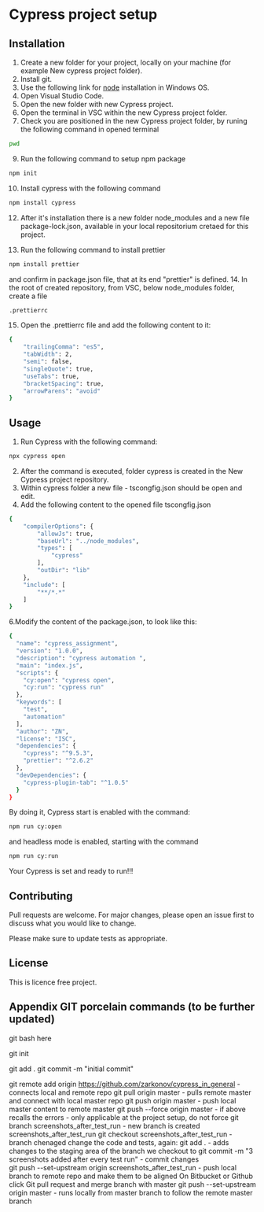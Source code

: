 # Cypress project setup



## Installation
1. Create a new folder for your project, locally on your machine (for example New cypress project folder).
2. Install git.
3. Use the following link for [node](https://nodejs.org/en/download/)  installation in Windows OS.
4. Open Visual Studio Code.
5. Open the new  folder with new Cypress project.
6. Open the terminal in VSC within the new Cypress project folder.
7. Check you are positioned in the new Cypress project folder, by runing the following command in opened terminal
```bash
pwd
```
9. Run the following command  to setup npm package
```bash
npm init
```
10. Install cypress with the following command
```bash
npm install cypress 
```
12. After it's installation there is a new folder node_modules and a new file package-lock.json, available in your local repositorium cretaed for this project. 

13. Run the following command to install prettier
```bash
npm install prettier
```
and confirm in package.json file, that at its end "prettier" is defined.
14. In the root of  created repository, from VSC, below node_modules folder, create a file
```bash
.prettierrc
```
15. Open the .prettierrc file and add the following content to it:
```bash
{
    "trailingComma": "es5",
    "tabWidth": 2,
    "semi": false,
    "singleQuote": true,
    "useTabs": true,
    "bracketSpacing": true,
    "arrowParens": "avoid"
}
```
## Usage
1. Run  Cypress with the following command:
```bash
npx cypress open
```
2. After the command is executed, folder cypress is created in the New Cypress project repository.
3. Within cypress folder  a new file - tscongfig.json should be open and edit.
4. Add the following content to the opened file tscongfig.json
```bash
{
    "compilerOptions": {
        "allowJs": true,
        "baseUrl": "../node_modules",
        "types": [
            "cypress"
        ],
        "outDir": "lib"
    },
    "include": [
        "**/*.*"
    ]
}
```
6.Modify the content of the package.json, to look like this:
```bash
{
  "name": "cypress_assignment",
  "version": "1.0.0",
  "description": "cypress automation ",
  "main": "index.js",
  "scripts": {
    "cy:open": "cypress open",
    "cy:run": "cypress run"
  },
  "keywords": [
    "test",
    "automation"
  ],
  "author": "ZN",
  "license": "ISC",
  "dependencies": {
    "cypress": "^9.5.3",
    "prettier": "^2.6.2"
  },
  "devDependencies": {
    "cypress-plugin-tab": "^1.0.5"
  }
}
```
By doing it, Cypress start is enabled with the command:
```bash
npm run cy:open
```
and headless mode is enabled, starting with the command
```bash
npm run cy:run
```
Your Cypress is set and ready to run!!!

## Contributing
Pull requests are welcome. For major changes, please open an issue first to discuss what you would like to change.

Please make sure to update tests as appropriate.

## License
This is licence free project.

## Appendix GIT porcelain commands (to be further updated)
git bash here

git init

git add .
git commit -m "initial commit"

git remote add origin https://github.com/zarkonov/cypress_in_general  - connects local and remote repo
git pull origin master  - pulls remote master and connect with local master repo
git push origin master  - push local master content to remote master 
git push --force origin master    - if above recalls the errors - only applicable at the project setup, do not force
git branch screenshots_after_test_run  - new branch is created screenshots_after_test_run
git checkout screenshots_after_test_run  - branch chenaged
change the code and tests, again:
git add . - adds changes to the staging area of the branch we checkout to
git commit -m "3 screenshots added after every test run"   - commit changes  
git push --set-upstream origin screenshots_after_test_run            - push local branch to remote repo and make them to be aligned
On Bitbucket or Github click Git pull request and merge branch with master
git push --set-upstream origin master                - runs locally from master branch to follow the remote master branch
                               

